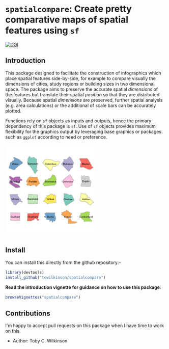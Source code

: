 # `spatialcompare`: Create pretty comparative maps of spatial features using `sf`

[![DOI](https://zenodo.org/badge/184946513.svg)](https://zenodo.org/badge/latestdoi/184946513)

## Introduction

This package designed to facilitate the construction of infographics which place spatial features side-by-side, for example to compare visually the dimensions of cities, study regions or building sizes in two dimensional space. The package aims to preserve the accurate spatial _dimensions_ of the features but translate their spatial _position_ so that they are distributed visually. Because spatial _dimensions_ are preserved, further spatial analysis (e.g. area calculations) or the additional of scale bars can be accurately plotted.

Functions rely on `sf` objects as inputs and outputs, hence the primary dependency of this package is `sf`. Use of `sf` objects provides maximum flexibility for the graphics output by leveraging base graphics or packages such as `ggplot` according to need or preference.

![](images/sample_nc.png)



## Install

You can install this directly from the github repository:-

```r
library(devtools)
install_github("tcwilkinson/spatialcompare")
```

**Read the introduction vignette for guidance on how to use this package**:

```r
browseVignettes("spatialcompare")
```

## Contributions

I'm happy to accept pull requests on this package when I have time to work on this.

- Author: Toby C. Wilkinson

